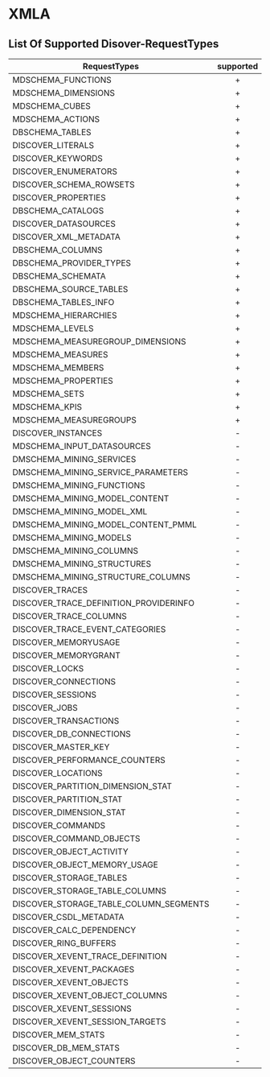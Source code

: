 # XMLA 


## List Of Supported Disover-RequestTypes


|RequestTypes|supported|description|
|------------|:-------:|-----------|
|MDSCHEMA_FUNCTIONS|+| |
|MDSCHEMA_DIMENSIONS|+| |
|MDSCHEMA_CUBES|+| |
|MDSCHEMA_ACTIONS|+| |
|DBSCHEMA_TABLES|+| |
|DISCOVER_LITERALS|+| |
|DISCOVER_KEYWORDS|+| |
|DISCOVER_ENUMERATORS|+| |
|DISCOVER_SCHEMA_ROWSETS|+| |
|DISCOVER_PROPERTIES|+| |
|DBSCHEMA_CATALOGS|+| |
|DISCOVER_DATASOURCES|+| |
|DISCOVER_XML_METADATA|+| |
|DBSCHEMA_COLUMNS|+| |
|DBSCHEMA_PROVIDER_TYPES|+| |
|DBSCHEMA_SCHEMATA|+| |
|DBSCHEMA_SOURCE_TABLES|+| |
|DBSCHEMA_TABLES_INFO|+| |
|MDSCHEMA_HIERARCHIES|+| |
|MDSCHEMA_LEVELS|+| |
|MDSCHEMA_MEASUREGROUP_DIMENSIONS|+| |
|MDSCHEMA_MEASURES|+| |
|MDSCHEMA_MEMBERS|+| |
|MDSCHEMA_PROPERTIES|+| |
|MDSCHEMA_SETS|+| |
|MDSCHEMA_KPIS|+| |
|MDSCHEMA_MEASUREGROUPS|+| |
|DISCOVER_INSTANCES|-| |
|MDSCHEMA_INPUT_DATASOURCES|-| |
|DMSCHEMA_MINING_SERVICES|-| |
|DMSCHEMA_MINING_SERVICE_PARAMETERS|-| |
|DMSCHEMA_MINING_FUNCTIONS|-| |
|DMSCHEMA_MINING_MODEL_CONTENT|-| |
|DMSCHEMA_MINING_MODEL_XML|-| |
|DMSCHEMA_MINING_MODEL_CONTENT_PMML|-| |
|DMSCHEMA_MINING_MODELS|-| |
|DMSCHEMA_MINING_COLUMNS|-| |
|DMSCHEMA_MINING_STRUCTURES|-| |
|DMSCHEMA_MINING_STRUCTURE_COLUMNS|-| |
|DISCOVER_TRACES|-| |
|DISCOVER_TRACE_DEFINITION_PROVIDERINFO|-| |
|DISCOVER_TRACE_COLUMNS|-| |
|DISCOVER_TRACE_EVENT_CATEGORIES|-| |
|DISCOVER_MEMORYUSAGE|-| |
|DISCOVER_MEMORYGRANT|-| |
|DISCOVER_LOCKS|-| |
|DISCOVER_CONNECTIONS|-| |
|DISCOVER_SESSIONS|-| |
|DISCOVER_JOBS|-| |
|DISCOVER_TRANSACTIONS|-| |
|DISCOVER_DB_CONNECTIONS|-| |
|DISCOVER_MASTER_KEY|-| |
|DISCOVER_PERFORMANCE_COUNTERS|-| |
|DISCOVER_LOCATIONS|-| |
|DISCOVER_PARTITION_DIMENSION_STAT|-| |
|DISCOVER_PARTITION_STAT|-| |
|DISCOVER_DIMENSION_STAT|-| |
|DISCOVER_COMMANDS|-| |
|DISCOVER_COMMAND_OBJECTS|-| |
|DISCOVER_OBJECT_ACTIVITY|-| |
|DISCOVER_OBJECT_MEMORY_USAGE|-| |
|DISCOVER_STORAGE_TABLES|-| |
|DISCOVER_STORAGE_TABLE_COLUMNS|-| |
|DISCOVER_STORAGE_TABLE_COLUMN_SEGMENTS|-| |
|DISCOVER_CSDL_METADATA|-| |
|DISCOVER_CALC_DEPENDENCY|-| |
|DISCOVER_RING_BUFFERS|-| |
|DISCOVER_XEVENT_TRACE_DEFINITION|-| |
|DISCOVER_XEVENT_PACKAGES|-| |
|DISCOVER_XEVENT_OBJECTS|-| |
|DISCOVER_XEVENT_OBJECT_COLUMNS|-| |
|DISCOVER_XEVENT_SESSIONS|-| |
|DISCOVER_XEVENT_SESSION_TARGETS|-| |
|DISCOVER_MEM_STATS|-| |
|DISCOVER_DB_MEM_STATS|-| |
|DISCOVER_OBJECT_COUNTERS|-| |
